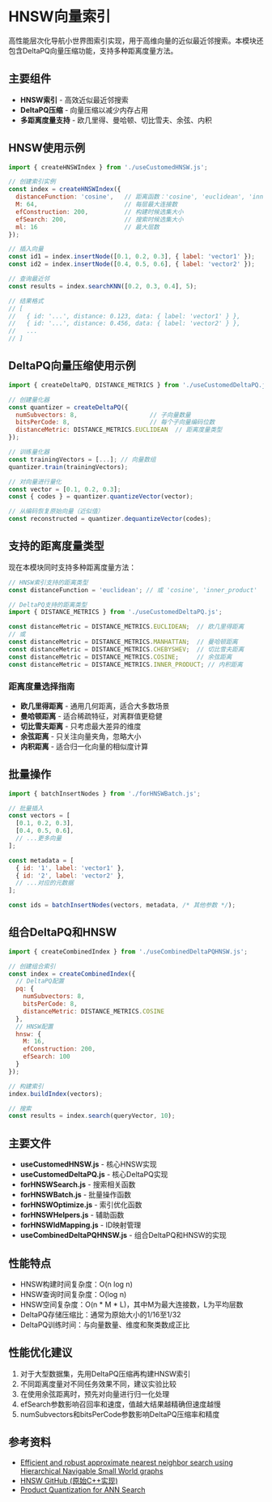 # HNSW向量索引

高性能层次化导航小世界图索引实现，用于高维向量的近似最近邻搜索。本模块还包含DeltaPQ向量压缩功能，支持多种距离度量方法。

## 主要组件

- **HNSW索引** - 高效近似最近邻搜索
- **DeltaPQ压缩** - 向量压缩以减少内存占用
- **多距离度量支持** - 欧几里得、曼哈顿、切比雪夫、余弦、内积

## HNSW使用示例

```javascript
import { createHNSWIndex } from './useCustomedHNSW.js';

// 创建索引实例
const index = createHNSWIndex({
  distanceFunction: 'cosine',   // 距离函数：'cosine', 'euclidean', 'inner_product'
  M: 64,                        // 每层最大连接数
  efConstruction: 200,          // 构建时候选集大小
  efSearch: 200,                // 搜索时候选集大小
  ml: 16                        // 最大层数
});

// 插入向量
const id1 = index.insertNode([0.1, 0.2, 0.3], { label: 'vector1' });
const id2 = index.insertNode([0.4, 0.5, 0.6], { label: 'vector2' });

// 查询最近邻
const results = index.searchKNN([0.2, 0.3, 0.4], 5);

// 结果格式
// [
//   { id: '...', distance: 0.123, data: { label: 'vector1' } },
//   { id: '...', distance: 0.456, data: { label: 'vector2' } },
//   ...
// ]
```

## DeltaPQ向量压缩使用示例

```javascript
import { createDeltaPQ, DISTANCE_METRICS } from './useCustomedDeltaPQ.js';

// 创建量化器
const quantizer = createDeltaPQ({
  numSubvectors: 8,                    // 子向量数量
  bitsPerCode: 8,                      // 每个子向量编码位数
  distanceMetric: DISTANCE_METRICS.EUCLIDEAN  // 距离度量类型
});

// 训练量化器
const trainingVectors = [...]; // 向量数组
quantizer.train(trainingVectors);

// 对向量进行量化
const vector = [0.1, 0.2, 0.3];
const { codes } = quantizer.quantizeVector(vector);

// 从编码恢复原始向量（近似值）
const reconstructed = quantizer.dequantizeVector(codes);
```

## 支持的距离度量类型

现在本模块同时支持多种距离度量方法：

```javascript
// HNSW索引支持的距离类型
const distanceFunction = 'euclidean'; // 或 'cosine', 'inner_product'

// DeltaPQ支持的距离类型
import { DISTANCE_METRICS } from './useCustomedDeltaPQ.js';

const distanceMetric = DISTANCE_METRICS.EUCLIDEAN;  // 欧几里得距离
// 或
const distanceMetric = DISTANCE_METRICS.MANHATTAN;  // 曼哈顿距离
const distanceMetric = DISTANCE_METRICS.CHEBYSHEV;  // 切比雪夫距离
const distanceMetric = DISTANCE_METRICS.COSINE;     // 余弦距离
const distanceMetric = DISTANCE_METRICS.INNER_PRODUCT; // 内积距离
```

### 距离度量选择指南

- **欧几里得距离** - 通用几何距离，适合大多数场景
- **曼哈顿距离** - 适合稀疏特征，对离群值更稳健
- **切比雪夫距离** - 只考虑最大差异的维度
- **余弦距离** - 只关注向量夹角，忽略大小
- **内积距离** - 适合归一化向量的相似度计算

## 批量操作

```javascript
import { batchInsertNodes } from './forHNSWBatch.js';

// 批量插入
const vectors = [
  [0.1, 0.2, 0.3],
  [0.4, 0.5, 0.6],
  // ...更多向量
];

const metadata = [
  { id: '1', label: 'vector1' },
  { id: '2', label: 'vector2' },
  // ...对应的元数据
];

const ids = batchInsertNodes(vectors, metadata, /* 其他参数 */);
```

## 组合DeltaPQ和HNSW

```javascript
import { createCombinedIndex } from './useCombinedDeltaPQHNSW.js';

// 创建组合索引
const index = createCombinedIndex({
  // DeltaPQ配置
  pq: {
    numSubvectors: 8,
    bitsPerCode: 8,
    distanceMetric: DISTANCE_METRICS.COSINE
  },
  // HNSW配置
  hnsw: {
    M: 16,
    efConstruction: 200,
    efSearch: 100
  }
});

// 构建索引
index.buildIndex(vectors);

// 搜索
const results = index.search(queryVector, 10);
```

## 主要文件

- **useCustomedHNSW.js** - 核心HNSW实现
- **useCustomedDeltaPQ.js** - 核心DeltaPQ实现
- **forHNSWSearch.js** - 搜索相关函数
- **forHNSWBatch.js** - 批量操作函数
- **forHNSWOptimize.js** - 索引优化函数
- **forHNSWHelpers.js** - 辅助函数
- **forHNSWIdMapping.js** - ID映射管理
- **useCombinedDeltaPQHNSW.js** - 组合DeltaPQ和HNSW的实现

## 性能特点

- HNSW构建时间复杂度：O(n log n)
- HNSW查询时间复杂度：O(log n)
- HNSW空间复杂度：O(n * M * L)，其中M为最大连接数，L为平均层数
- DeltaPQ存储压缩比：通常为原始大小的1/16至1/32
- DeltaPQ训练时间：与向量数量、维度和聚类数成正比

## 性能优化建议

1. 对于大型数据集，先用DeltaPQ压缩再构建HNSW索引
2. 不同距离度量对不同任务效果不同，建议实验比较
3. 在使用余弦距离时，预先对向量进行归一化处理
4. efSearch参数影响召回率和速度，值越大结果越精确但速度越慢
5. numSubvectors和bitsPerCode参数影响DeltaPQ压缩率和精度

## 参考资料

- [Efficient and robust approximate nearest neighbor search using Hierarchical Navigable Small World graphs](https://arxiv.org/abs/1603.09320)
- [HNSW GitHub (原始C++实现)](https://github.com/nmslib/hnswlib)
- [Product Quantization for ANN Search](https://hal.inria.fr/inria-00514462v2/document) 
